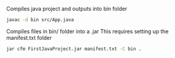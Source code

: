 
Compiles java project and outputs into bin folder

``` bash
javac -d bin src/App.java
```
Compiles files in bin/ folder into a .jar
This requires setting up the manifest.txt folder

``` bash
jar cfm FirstJavaProject.jar manifest.txt -C bin .
```
